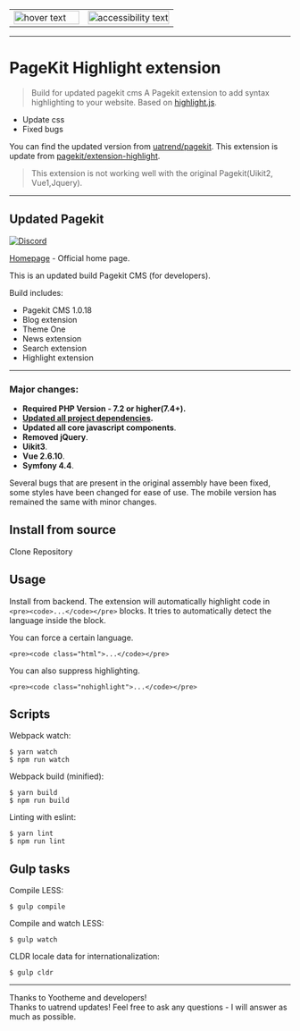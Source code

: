 <table width="100%" cellspacing="0" cellpadding="0" border="0">
  <tr>
    <td width="45%">
      <img src="https://cloud.githubusercontent.com/assets/1716665/14317675/ba034b8c-fc09-11e5-81ed-f10f37d86ea5.png" width="100%" title="hover text">
    </td>
    <td width="55%">
      <img src="https://user-images.githubusercontent.com/24713453/64491316-d56f5180-d280-11e9-91b7-68d309489ffe.png" width="100%" alt="accessibility text">
    </td>
  </tr>
</table>

------
# PageKit Highlight extension
> Build for updated pagekit cms
>A Pagekit extension to add syntax highlighting to your website. Based on [highlight.js](https://github.com/isagalaev/highlight.js).

- Update css
- Fixed bugs

You can find the updated version from [uatrend/pagekit](https://github.com/uatrend/pagekit).
This extension is update from [pagekit/extension-highlight](https://github.com/pagekit/extension-highlight).
> This extension is not working well with the original Pagekit(Uikit2, Vue1,Jquery).

------
## Updated Pagekit

[![Discord](https://img.shields.io/badge/chat-on%20discord-7289da.svg)](https://discord.gg/e7Kw47E)

[Homepage](http://pagekit.com) - Official home page.

This is an updated build Pagekit CMS (for developers).

Build includes:

- Pagekit CMS 1.0.18
- Blog extension
- Theme One
- News extension
- Search extension
- Highlight extension

------

### Major changes:

- **Required PHP Version - 7.2 or higher(7.4+).**
- **[Updated all project dependencies](https://github.com/uatrend/pagekit/blob/develop/package.json).**
- **Updated all core javascript components**.
- **Removed jQuery**.
- **Uikit3**.
- **Vue 2.6.10**.
- **Symfony 4.4**.

Several bugs that are present in the original assembly have been fixed, some styles have been changed for ease of use. The mobile version has remained the same with minor changes.

## <a name="install"></a>Install from source

Clone Repository

## Usage
Install from backend.
The extension will automatically highlight code in `<pre><code>...</code></pre>` blocks. It tries to automatically detect the language inside the block.

You can force a certain language.

`<pre><code class="html">...</code></pre>`

You can also suppress highlighting.

`<pre><code class="nohighlight">...</code></pre>`

## <a name="scripts"></a>Scripts

Webpack watch:

```
$ yarn watch
$ npm run watch
```

Webpack build (minified):

```
$ yarn build
$ npm run build
```

Linting with eslint:

```
$ yarn lint
$ npm run lint
```

## Gulp tasks

Compile LESS:

```
$ gulp compile
```

Compile and watch LESS:

```
$ gulp watch
```

CLDR locale data for internationalization:

```
$ gulp cldr
```

------

Thanks to Yootheme and developers!  
Thanks to uatrend updates!
Feel free to ask any questions - I will answer as much as possible.
